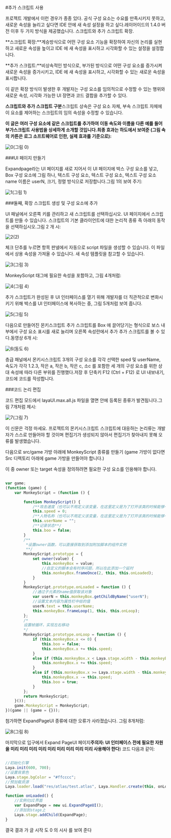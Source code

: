#추가 스크립트 사용

프로젝트 개발에서 이런 경우가 종종 있다. 공식 구성 요소는 수요를 만족시키지 못하고, 새로운 속성을 늘리고 싶다면 IDE 안에 새 속성 설정을 하고 싶다.레이어이드의 1.4.0 버전 이후 두 가지 방식을 제공했습니다. 스크립트와 추가 스크립트 확장.

​**스크립트 확장:**계승방식으로 어떤 구성 요소 기능을 확장하여 자신의 논리를 실현하고 새로운 속성을 높이고 IDE 에 새 속성을 표시하고 시각화할 수 있는 설정을 설정합니다.

​**추가 스크립트:**비상속적인 방식으로, 부가된 방식으로 어떤 구성 요소를 증가시켜 새로운 속성을 증가시키고, IDE 에 새 속성을 표시하고, 시각화할 수 있는 새로운 속성을 표시합니다.

이 같은 확장 방식이 발생한 후 개발자는 구성 요소를 임의적으로 수정할 수 있는 행위와 새로운 속성, 시각화 가능한 UI 장면과 코드 결합을 추가할 수 있다.

​**스크립트와 추가 스크립트 구분**스크립트 상속은 구성 요소 자체, 부속 스크립트 자체에 이 요소를 제어하는 스크립트의 임의 속성을 수정할 수 있습니다.

**이 글은 여러 구성 요소에 같은 스크립트를 추가하여 이동 속도와 이름을 다른 예를 들어 부가스크립트 사용법을 상세하게 소개할 것입니다.최종 효과는 하도에서 보여준 (그림 속의 카튼은 로그 소프트웨어로 인한, 실제 효과를 기준으로):**

![0](img\0.gif)(그림 0)

###UI 페이지 만들기

Expandpage라는 UI 페이지를 새로 지어서 이 UI 페이지에 박스 구성 요소를 넣고, Box 구성 요소에 그림 하나, 텍스트 구성 요소, 텍스트 구성 요소, 텍스트 구성 요소 name 이름은 userN, 크기, 정렬 방식으로 저장합니다.그림 1의 보여 주기:

![1](img\1.png)(그림 1)



###둘째, 확장 스크립트 생성 및 구성 요소에 추가

UI 패널에서 오른쪽 키를 관리하고 새 스크립트를 선택하십시오. UI 페이지에서 스크립트를 만들 수 있습니다. 스크립트의 기본 클라이언트에 대한 논리적 종류 즉 아래의 동작을 선택하십시오.그림 2 개 시:

![2](img\2.png)(2)

체크 단추를 누르면 항목 판넬에서 자동으로 script 파일을 생성할 수 있습니다. 이 파일에서 상용 속성을 가져올 수 있습니다. 새 속성 템플릿을 참고할 수 있습니다.

![3](img\3.png)(그림 3)

MonkeyScript 태그에 필요한 속성을 포함하고, 그림 4개처럼:

![4](img\4.png)(그림 4)

추가 스크립트가 완성된 후 UI 인터페이스를 열기 위해 개발자를 더 직관적으로 변화시키기 위해 박스를 UI 인터페이스에 복사하는 중, 그림 5개처럼 보여 줍니다.

![5](img\5.png)(그림 5)

다음으로 만들어진 몬키스크립트 추가 스크립트를 Box 에 끌어당기는 형식으로 보스 내부에서 구성 요소 표시를 새로 늘리며 오른쪽 속성란에서 추가 추가 스크립트를 볼 수 있다.동영상 6개 시:

![6](img\6.gif)(동도 6)

층급 패널에서 몬키시스크립트 3개의 구성 요소를 각각 선택한 sped 및 userName, 속도가 각각 1.2.3, 작은 a, 작은 b, 작은 c, 소c 를 포함한 세 개의 구성 요소를 위한 상대 속성에 따라 다른 부위를 진행했다.저장 후 단축키 F12 (Ctrl + F12) 로 UI 내보내기, 코드에 코드를 작성합니다.



###코드 논리 편집

코드 편집 모드에서 layaUI.max.all.js 파일을 열면 안에 등록된 종류가 발견됩니다.그림 7개처럼 제시:

![7](img\7.png)(그림 7)

이 신문은 걱정 마세요. 프로젝트의 몬키시스크립트 스크립트에 대응하는 논리류는 개발자가 스스로 만들어야 할 것이며 편집기가 생성되지 않아서 편집기가 찾아내지 못해 오류를 발생했습니다.

다음으로 src/game 가방 아래에 MonkeyScript 종류를 만들기 (game 가방이 없다면 Src 디렉토리 아래에 game 가방을 만들어야 합니다.)

이 중 owner 또는 target 속성을 정의하려면 필요한 구성 요소를 인용해야 합니다.


```typescript

var game;
(function (game) {
    var MonkeyScript = (function () {

        function MonkeyScript() {
            /**攻击速度（也可以不用定义该变量，在这里定义是为了打开该类的时候能够一目了然的看到对应的脚本中添加了哪些属性）**/
            this.speed = 0;
            /**人物名称（也可以不用定义该变量，在这里定义是为了打开该类的时候能够一目了然的看到对应的脚本中添加了哪些属性）**/
            this.userName = "";
            /**记录状态**/
            this.boo = false;
        }
        /**
         *设置owner函数，可以直接获取到添加附加脚本的组件实例
         **/
        MonkeyScript.prototype = {
            set owner(value) {
                this.monkeyBox = value;
                //自定义的脚本会有时序问题，所以在此添加一个延时
                this.monkeyBox.frameOnce(2, this, this.onLoaded);
            }
        }
        MonkeyScript.prototype.onLoaded = function () {
            //通过子元素的name值获取该对象
            var userN = this.monkeyBox.getChildByName("userN");
            //设置文本内容为属性栏中给的值
            userN.text = this.userName;
            this.monkeyBox.frameLoop(1, this, this.onLoop);
        };
        /*
        设置帧循环，实现左右移动
        */
        MonkeyScript.prototype.onLoop = function () {
            if (this.monkeyBox.x <= 0) {
                this.boo = false;
                this.monkeyBox.x += this.speed;
            }
            else if (this.monkeyBox.x < Laya.stage.width - this.monkeyBox.width && this.boo == false) {
                this.monkeyBox.x += this.speed;
            }
            else if (this.monkeyBox.x >= Laya.stage.width - this.monkeyBox.width || this.boo == true) {
                this.monkeyBox.x -= this.speed;
                this.boo = true;
            }
        };
        return MonkeyScript;
    }());
    game.MonkeyScript = MonkeyScript;
})(game || (game = {}));
```


첨가하면 ExpandPageUI 종류에 대한 오류가 사라졌습니다. 그림 8개처럼:

![8](img\8.png)(그림 8)

마지막으로 입구에서 Expand PageUI 페이지**주의자: UI 인터페이스 전에 필요한 자원을 미리 미리 미리 미리 미리 미리 미리 미리 미리 사용해야 한다**) 코드 다음과 같이:


```typescript

//初始化引擎
Laya.init(600, 700);
//设置背景色
Laya.stage.bgColor = "#ffcccc";
//预加载资源
Laya.loader.load("res/atlas/test.atlas", Laya.Handler.create(this, onLoaded));

function onLoaded() {
    //实例化UI界面
    var ExpandPage = new ui.ExpandPageUI();
    //添加到stage上
    Laya.stage.addChild(ExpandPage);
}
```


결국 결과 가 글 시작 도 0 의 시사 를 보여 준다